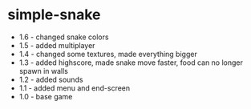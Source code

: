 # simple-snake

* 1.6 - changed snake colors
* 1.5 - added multiplayer
* 1.4 - changed some textures, made everything bigger
* 1.3 - added highscore, made snake move faster, food can no longer spawn in walls
* 1.2 - added sounds
* 1.1 - added menu and end-screen
* 1.0 - base game
